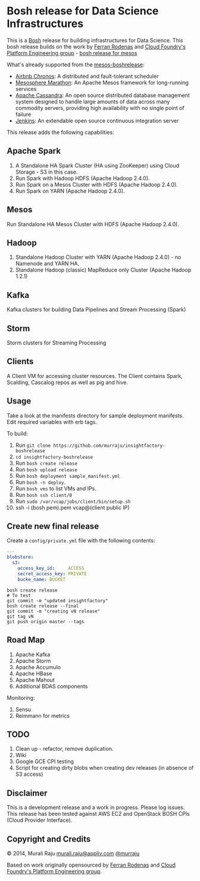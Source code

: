 # Bosh release for Data Science Infrastructures

This is a [Bosh][1] release for building infrastructures for Data Science. This bosh release builds on the work by [Ferran Rodenas][2]  and [Cloud Foundry's Platform Engineering group][3] - [bosh release for mesos][5]

What's already supported from the [mesos-boshrelease][5]:

* [Airbnb Chronos](http://airbnb.github.io/chronos/): A distributed and fault-tolerant scheduler
* [Mesosphere Marathon](https://github.com/mesosphere/marathon): An Apache Mesos framework for long-running services
* [Apache Cassandra](http://cassandra.apache.org/): An open source distributed database management system designed to handle large amounts of data across many commodity servers, providing high availability with no single point of failure
* [Jenkins](http://jenkins-ci.org/): An extendable open source continuous integration server



This release adds the following capabilities:

## Apache Spark

1. A Standalone HA Spark Cluster (HA using ZooKeeper) using Cloud Storage - S3 in this case.
2. Run Spark with Hadoop HDFS (Apache Hadoop 2.4.0).
3. Run Spark on a Mesos Cluster with HDFS (Apache Hadoop 2.4.0).
4. Run Spark on YARN (Apache Hadoop 2.4.0).

## Mesos

Run Standalone HA Mesos Cluster with HDFS (Apache Hadoop 2.4.0).

## Hadoop

1. Standalone Hadoop Cluster with YARN (Apache Hadoop 2.4.0) - no Namenode and YARN HA.
2. Standalone Hadoop (classic) MapReduce only Cluster (Apache Hadoop 1.2.1)

## Kafka

Kafka clusters for building Data Pipelines and Stream Processing (Spark)

## Storm

Storm clusters for Streaming Processing

## Clients

A Client VM for accessing cluster resources. The Client contains Spark, Scalding, Cascalog repos as well as pig and hive.

## Usage

Take a look at the manifests directory for sample deployment manifests. Edit required variables with erb tags.

To build:

1. Run `git clone https://github.com/murraju/insightfactory-boshrelease`
2. `cd insightfactory-boshrelease`
3. Run `bosh create release`
4. Run `bosh upload release`
5. Run `bosh deployment sample_manifest.yml`
6. Run `bosh -n deploy`.
7. Run `bosh vms` to list VMs and IPs.
8. Run `bosh ssh client/0`
9. Run `sudo /var/vcap/jobs/client/bin/setup.sh`
10. ssh -i (bosh pem).pem vcap@(client public IP)



## Create new final release

Create a `config/private.yml` file with the following contents:

``` yaml
---
blobstore:
  s3:
    access_key_id:     ACCESS
    secret_access_key: PRIVATE
    bucke_name: BUCKET
```

```
bosh create release
# To test
git commit -m "updated insightfactory"
bosh create release --final
git commit -m "creating vN release"
git tag vN
git push origin master --tags
```

## Road Map

1. Apache Kafka
2. Apache Storm
3. Apache Accumulo
4. Apache HBase
5. Apache Mahout
6. Additional BDAS components

Monitoring:

1. Sensu
2. Reimmann for metrics


## TODO

1. Clean up - refactor, remove duplication.
2. Wiki
3. Google GCE CPI testing
4. Script for creating dirty blobs when creating dev releases (in absence of S3 access)

## Disclaimer

This is a development release and a work in progress. Please log issues. This release has been tested against AWS EC2 and OpenStack BOSH CPIs (Cloud Provider Interface).

## Copyright and Credits

&copy; 2014, Murali Raju <murali.raju@appliv.com> [@murraju][4]

Based on work originally opensourced by [Ferran Rodenas][2] and [Cloud Foundry's Platform Engineering group][3].

[1]: https://github.com/cloudfoundry/bosh
[2]: https://github.com/frodenas
[3]: https://github.com/cf-platform-eng
[4]: http://twitter.com/murraju
[5]: https://github.com/cf-platform-eng/mesos-boshrelease